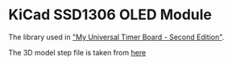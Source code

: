 # KiCad SSD1306 OLED Module
The library used in <a href="https://github.com/the-this-pointer/timer-board-stm32f103-hw-2" target="_blank">"My Universal Timer Board - Second Edition"</a>.

The 3D model step file is taken from <a href="https://grabcad.com/library/oled-0-91-128x32-1" target="_blank">here</a>